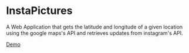 # InstaPictures
A Web Application that gets the latitude and longitude of a given location using the google maps's API and retrieves updates from instagram's API.

[Demo](http://projects.oscarbatlle.com/instagram/geolocation.php)
